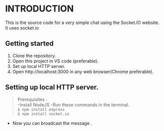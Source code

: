 # INTRODUCTION

This is the source code for a very simple chat using the Socket.IO website.
It uses socket.io
## Getting started

 1. Clone the repository. 
 2. Open this project in VS code (preferable).
 3. Set up local HTTP server.
 4. Open http://localhost:3000 in any web browser(Chrome preferable).

## Setting up local HTTP server.
>Prerequisites :\
-Install NodeJS 
-Run these commands in the terminal.\
`$ npm install express`\
`$ npm install socket.io`

- Now you can broadcast the message .